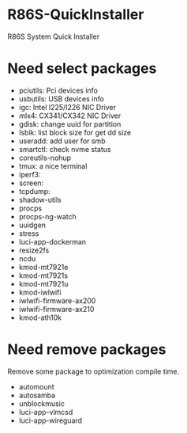 # R86S-QuickInstaller
R86S System Quick Installer

# Need select packages
 <!-- - sgdisk: Fix GPT info
 - partx: Refresh part info -->
 - pciutils: Pci devices info
 - usbutils: USB devices info
 - igc: Intel I225/I226 NIC Driver
 - mlx4: CX341/CX342 NIC Driver
 - gdisk: change uuid for partition
 - lsblk: list block size for get dd size
 - useradd: add user for smb
 - smartctl: check nvme status
 - coreutils-nohup
 - tmux: a nice terminal
 - iperf3:
 - screen:
 - tcpdump:
 - shadow-utils
 - procps
 - procps-ng-watch
 - uuidgen
 - stress
 - luci-app-dockerman
 - resize2fs
 - ncdu
 - kmod-mt7921e
 - kmod-mt7921s
 - kmod-mt7921u
 - kmod-iwlwifi
 - iwlwifi-firmware-ax200
 - iwlwifi-firmware-ax210
 - kmod-ath10k
# Need remove packages
Remove some package to optimization compile time.
 - automount
 - autosamba
 - unblockmusic
 - luci-app-vlmcsd
 - luci-app-wireguard
